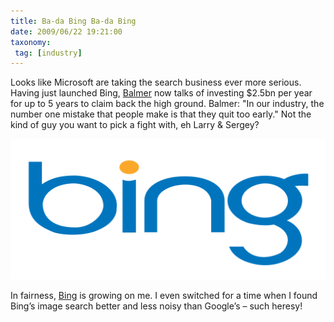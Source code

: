 ```yaml
---
title: Ba-da Bing Ba-da Bing
date: 2009/06/22 19:21:00
taxonomy: 
 tag: [industry]
---
```


Looks like Microsoft are taking the search business ever more serious. Having just launched Bing, [Balmer](http://www.webpronews.com/topnews/2009/06/19/ballmer-prepared-to-spend-225-billion-per-year-on-search) now talks of investing $2.5bn per year for up to 5 years to claim back the high ground. Balmer: "In our industry, the number one mistake that people make is that they quit too early." Not the kind of guy you want to pick a fight with, eh Larry & Sergey?

![Bing](bing-logo.png)

In fairness, [Bing](http://www.google.com/search?btnI=I%27m%20Feeling%20Lucky&q=Bing) is growing on me. I even switched for a time when I found Bing’s image search better and less noisy than Google’s – such heresy!
